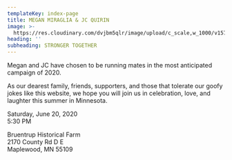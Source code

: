 ```yaml
---
templateKey: index-page
title: MEGAN MIRAGLIA & JC QUIRIN
image: >-
  https://res.cloudinary.com/dvjbm5qlr/image/upload/c_scale,w_1000/v1577644071/IMG_20190530_181445_cydtzr.jpg
heading: ''
subheading: STRONGER TOGETHER
---
```

Megan and JC have chosen to be running mates in the most anticipated campaign of 2020.

As our dearest family, friends, supporters, and those that tolerate our goofy jokes like this website, we hope you will join us in celebration, love, and laughter this summer in Minnesota.

Saturday, June 20, 2020\
5:30 PM

Bruentrup Historical Farm\
2170 County Rd D E\
Maplewood, MN 55109
